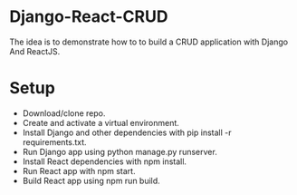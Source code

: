 # Django-React-CRUD
The idea is to demonstrate how to to build a CRUD application with Django And ReactJS.

# Setup

- Download/clone repo.
- Create and activate a virtual environment.
- Install Django and other dependencies with pip install -r requirements.txt.
- Run Django app using python manage.py runserver.
- Install React dependencies with npm install.
- Run React app with npm start.
- Build React app using npm run build.
